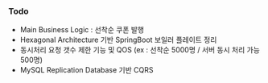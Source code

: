 ### Todo

- Main Business Logic : 선착순 쿠폰 발행
- Hexagonal Architecture 기반 SpringBoot 보일러 플레이트 정리
- 동시처리 요청 갯수 제한 기능 및 QOS (ex : 선착순 5000명 / 서버 동시 처리 가능 500명)
- MySQL Replication Database 기반 CQRS